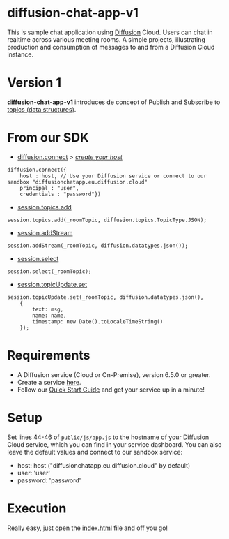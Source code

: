 # diffusion-chat-app-v1

This is sample chat application using [Diffusion](https://www.pushtechnology.com/product-overview) Cloud.
Users can chat in realtime across various meeting rooms.
A simple projects, illustrating production and consumption of messages to and from a Diffusion Cloud instance.

# Version 1

**diffusion-chat-app-v1** introduces de concept of Publish and Subscribe to [topics (data structures)](https://docs.pushtechnology.com/docs/6.5.1/manual/html/introduction/overview/topics_data.html).

# From our SDK

* [diffusion.connect](https://docs.pushtechnology.com/docs/6.5.1/js/globals.html#connect) > [*create your host*](https://management.ad.diffusion.cloud/)
```
diffusion.connect({
	host : host, // Use your Diffusion service or connect to our sandbox "diffusionchatapp.eu.diffusion.cloud"
	principal : "user",
	credentials : "password"})
```
* [session.topics.add](https://docs.pushtechnology.com/docs/6.5.1/js/interfaces/topiccontrol.html#add)
```
session.topics.add(_roomTopic, diffusion.topics.TopicType.JSON);
```
* [session.addStream](https://docs.pushtechnology.com/docs/6.5.1/js/interfaces/session.html#addstream)
```
session.addStream(_roomTopic, diffusion.datatypes.json());
```
* [session.select](https://docs.pushtechnology.com/docs/6.5.1/js/interfaces/session.html#select)
```
session.select(_roomTopic);
```
* [session.topicUpdate.set](https://docs.pushtechnology.com/docs/6.5.1/js/interfaces/topicupdate.html#set)
```
session.topicUpdate.set(_roomTopic, diffusion.datatypes.json(),
	{
		text: msg,
		name: name,
		timestamp: new Date().toLocaleTimeString()
	});
```

# Requirements

* A Diffusion service (Cloud or On-Premise), version 6.5.0 or greater.
* Create a service [here](https://management.ad.diffusion.cloud/).
* Follow our [Quick Start Guide](https://docs.pushtechnology.com/quickstart/#diffusion-cloud-quick-start) and get your service up in a minute!

# Setup

Set lines 44-46 of `public/js/app.js` to the hostname of your Diffusion Cloud service, which you can find in your service dashboard.
You can also leave the default values and connect to our sandbox service:
* host: host ("diffusionchatapp.eu.diffusion.cloud" by default)
* user: 'user'
* password: 'password'

# Execution

Really easy, just open the [index.html](https://github.com/pushtechnology/tutorials/blob/master/messaging/diffusion-chat-app-v1/index.html) file and off you go!
